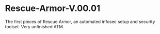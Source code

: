 # Rescue-Armor-V.00.01
The first pieces of Rescue Armor, an automated infosec setup and security toolset. Very unfinished ATM.
